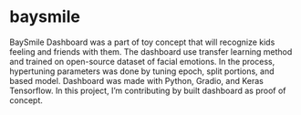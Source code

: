 # baysmile

BaySmile Dashboard was a part of toy concept that will recognize kids feeling and friends with them. The dashboard use transfer learning method and 
trained on open-source dataset of facial emotions. In the process, hypertuning parameters was done by tuning epoch, split portions, and based model. 
Dashboard was made with Python, Gradio, and Keras Tensorflow. In this project, I’m contributing by built dashboard as proof of concept.
